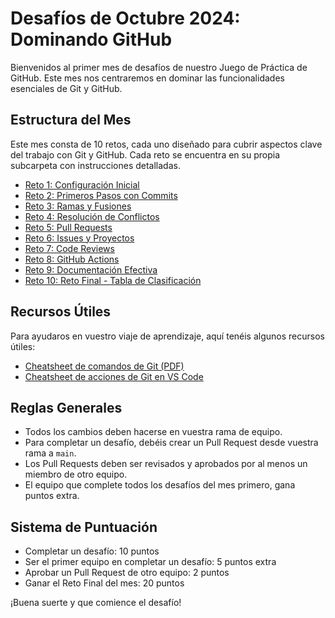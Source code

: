 # Desafíos de Octubre 2024: Dominando GitHub

Bienvenidos al primer mes de desafíos de nuestro Juego de Práctica de GitHub. Este mes nos centraremos en dominar las funcionalidades esenciales de Git y GitHub.

## Estructura del Mes

Este mes consta de 10 retos, cada uno diseñado para cubrir aspectos clave del trabajo con Git y GitHub. Cada reto se encuentra en su propia subcarpeta con instrucciones detalladas.

- [Reto 1: Configuración Inicial](./reto1/README.md)
- [Reto 2: Primeros Pasos con Commits](./reto2/README.md)
- [Reto 3: Ramas y Fusiones](./reto3/README.md)
- [Reto 4: Resolución de Conflictos](./reto4/README.md)
- [Reto 5: Pull Requests](./reto5/README.md)
- [Reto 6: Issues y Proyectos](./reto6/README.md)
- [Reto 7: Code Reviews](./reto7/README.md)
- [Reto 8: GitHub Actions](./reto8/README.md)
- [Reto 9: Documentación Efectiva](./reto9/README.md)
- [Reto 10: Reto Final - Tabla de Clasificación](./reto10/README.md)

## Recursos Útiles

Para ayudaros en vuestro viaje de aprendizaje, aquí tenéis algunos recursos útiles:

- [Cheatsheet de comandos de Git (PDF)](https://education.github.com/git-cheat-sheet-education.pdf)
- [Cheatsheet de acciones de Git en VS Code](https://code.visualstudio.com/shortcuts/keyboard-shortcuts-windows.pdf)

## Reglas Generales

- Todos los cambios deben hacerse en vuestra rama de equipo.
- Para completar un desafío, debéis crear un Pull Request desde vuestra rama a `main`.
- Los Pull Requests deben ser revisados y aprobados por al menos un miembro de otro equipo.
- El equipo que complete todos los desafíos del mes primero, gana puntos extra.

## Sistema de Puntuación

- Completar un desafío: 10 puntos
- Ser el primer equipo en completar un desafío: 5 puntos extra
- Aprobar un Pull Request de otro equipo: 2 puntos
- Ganar el Reto Final del mes: 20 puntos

¡Buena suerte y que comience el desafío! 